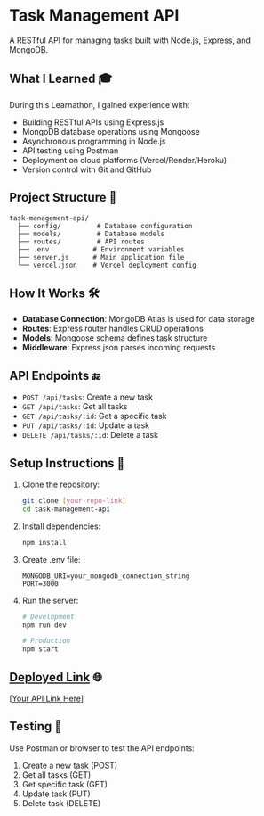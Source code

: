 # Task Management API

A RESTful API for managing tasks built with Node.js, Express, and MongoDB.

## What I Learned 🎓

During this Learnathon, I gained experience with:
- Building RESTful APIs using Express.js
- MongoDB database operations using Mongoose
- Asynchronous programming in Node.js
- API testing using Postman
- Deployment on cloud platforms (Vercel/Render/Heroku)
- Version control with Git and GitHub

## Project Structure 📁

```
task-management-api/
  ├── config/         # Database configuration
  ├── models/         # Database models
  ├── routes/         # API routes
  ├── .env           # Environment variables
  ├── server.js      # Main application file
  └── vercel.json    # Vercel deployment config
```

## How It Works 🛠️

- **Database Connection**: MongoDB Atlas is used for data storage
- **Routes**: Express router handles CRUD operations
- **Models**: Mongoose schema defines task structure
- **Middleware**: Express.json parses incoming requests

## API Endpoints 🔚

- `POST /api/tasks`: Create a new task
- `GET /api/tasks`: Get all tasks
- `GET /api/tasks/:id`: Get a specific task
- `PUT /api/tasks/:id`: Update a task
- `DELETE /api/tasks/:id`: Delete a task

## Setup Instructions 🚀

1. Clone the repository:
   ```bash
   git clone [your-repo-link]
   cd task-management-api
   ```

2. Install dependencies:
   ```bash
   npm install
   ```

3. Create .env file:
   ```
   MONGODB_URI=your_mongodb_connection_string
   PORT=3000
   ```

4. Run the server:
   ```bash
   # Development
   npm run dev
   
   # Production
   npm start
   ```

## [Deployed Link](https://haseenakathat.github.io/Task-Management-api/) 🌐

[[Your API Link Here](http://localhost:3000/api/tasks)]

## Testing 🧪

Use Postman or browser to test the API endpoints:
1. Create a new task (POST)
2. Get all tasks (GET)
3. Get specific task (GET)
4. Update task (PUT)
5. Delete task (DELETE)
